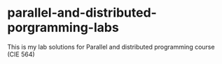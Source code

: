 # parallel-and-distributed-porgramming-labs

This is my lab solutions for Parallel and distributed programming course (CIE 564)
